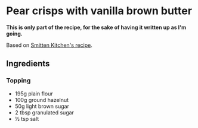 Pear crisps with vanilla brown butter
=====================================

**This is only part of the recipe, for the sake of having it written up as I'm going.**

Based on [Smitten Kitchen's recipe](https://smittenkitchen.com/2007/12/pear-crisps-with-vanilla-brown-butter/).

Ingredients
-----------

### Topping

-   195g plain flour
-   100g ground hazelnut
-   50g light brown sugar
-   2 tbsp granulated sugar
-   ½ tsp salt
